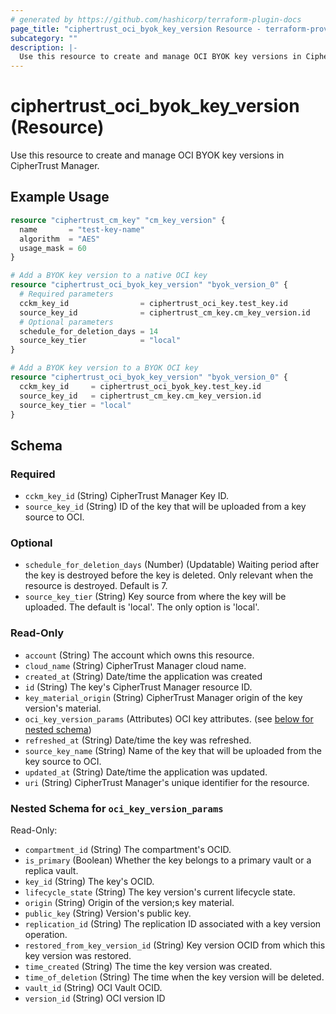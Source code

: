 ```yaml
---
# generated by https://github.com/hashicorp/terraform-plugin-docs
page_title: "ciphertrust_oci_byok_key_version Resource - terraform-provider-ciphertrust"
subcategory: ""
description: |-
  Use this resource to create and manage OCI BYOK key versions in CipherTrust Manager.
---
```


# ciphertrust_oci_byok_key_version (Resource)

Use this resource to create and manage OCI BYOK key versions in CipherTrust Manager.

## Example Usage

```terraform
resource "ciphertrust_cm_key" "cm_key_version" {
  name       = "test-key-name"
  algorithm  = "AES"
  usage_mask = 60
}

# Add a BYOK key version to a native OCI key
resource "ciphertrust_oci_byok_key_version" "byok_version_0" {
  # Required parameters
  cckm_key_id                = ciphertrust_oci_key.test_key.id
  source_key_id              = ciphertrust_cm_key.cm_key_version.id
  # Optional parameters
  schedule_for_deletion_days = 14
  source_key_tier            = "local"
}

# Add a BYOK key version to a BYOK OCI key
resource "ciphertrust_oci_byok_key_version" "byok_version_0" {
  cckm_key_id     = ciphertrust_oci_byok_key.test_key.id
  source_key_id   = ciphertrust_cm_key.cm_key_version.id
  source_key_tier = "local"
}
```

<!-- schema generated by tfplugindocs -->
## Schema

### Required

- `cckm_key_id` (String) CipherTrust Manager Key ID.
- `source_key_id` (String) ID of the key that will be uploaded from a key source to OCI.

### Optional

- `schedule_for_deletion_days` (Number) (Updatable) Waiting period after the key is destroyed before the key is deleted. Only relevant when the resource is destroyed. Default is 7.
- `source_key_tier` (String) Key source from where the key will be uploaded. The default is 'local'. The only option is 'local'.

### Read-Only

- `account` (String) The account which owns this resource.
- `cloud_name` (String) CipherTrust Manager cloud name.
- `created_at` (String) Date/time the application was created
- `id` (String) The key's CipherTrust Manager resource ID.
- `key_material_origin` (String) CipherTrust Manager origin of the key version's material.
- `oci_key_version_params` (Attributes) OCI key attributes. (see [below for nested schema](#nestedatt--oci_key_version_params))
- `refreshed_at` (String) Date/time the key was refreshed.
- `source_key_name` (String) Name of the key that will be uploaded from the key source to OCI.
- `updated_at` (String) Date/time the application was updated.
- `uri` (String) CipherTrust Manager's unique identifier for the resource.

<a id="nestedatt--oci_key_version_params"></a>
### Nested Schema for `oci_key_version_params`

Read-Only:

- `compartment_id` (String) The compartment's OCID.
- `is_primary` (Boolean) Whether the key belongs to a primary vault or a replica vault.
- `key_id` (String) The key's OCID.
- `lifecycle_state` (String) The key version's current lifecycle state.
- `origin` (String) Origin of the version;s key material.
- `public_key` (String) Version's public key.
- `replication_id` (String) The replication ID associated with a key version operation.
- `restored_from_key_version_id` (String) Key version OCID from which this key version was restored.
- `time_created` (String) The time the key version was created.
- `time_of_deletion` (String) The time when the key version will be deleted.
- `vault_id` (String) OCI Vault OCID.
- `version_id` (String) OCI version ID
